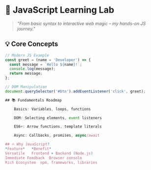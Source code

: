 # 🚀 JavaScript Learning Lab

> *"From basic syntax to interactive web magic – my hands-on JS journey."*

## 💡 Core Concepts
```javascript
// Modern JS Example
const greet = (name = 'Developer') => {
  const message = `Hello ${name}!`;
  console.log(message);
  return message;
};

// DOM Manipulation
document.querySelector('#btn').addEventListener('click', greet);

## 📚 Fundamentals Roadmap

    Basics: Variables, loops, functions

    DOM: Selecting elements, event listeners

    ES6+: Arrow functions, template literals

    Async: Callbacks, promises, async/await

## 🔥 Why JavaScript?
*Feature*	*Benefit*
Versatile	Frontend + Backend (Node.js)
Immediate Feedback	Browser console
Rich Ecosystem	npm, frameworks, libraries
